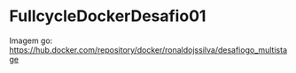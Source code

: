 # FullcycleDockerDesafio01


Imagem go: https://hub.docker.com/repository/docker/ronaldojssilva/desafiogo_multistage